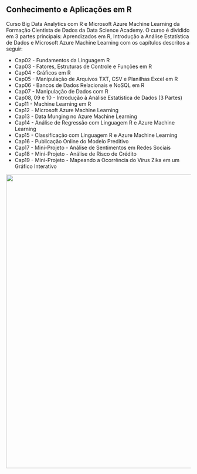 ## Conhecimento e Aplicações em R

Curso Big Data Analytics com R e Microsoft Azure Machine Learning da Formação Cientista de Dados da Data Science Academy. O curso é dividido em 3 partes principais: Aprendizados em R, Introdução a Análise Estatística de Dados e Microsoft Azure Machine Learning com os capítulos descritos a seguir:

<ul>
  <li>Cap02 - Fundamentos da Linguagem R</li>
  <li>Cap03 - Fatores, Estruturas de Controle e Funções em R</li>
  <li>Cap04 - Gráficos em R</li>
  <li>Cap05 - Manipulação de Arquivos TXT, CSV e Planilhas Excel em R</li>
  <li>Cap06 - Bancos de Dados Relacionais e NoSQL em R</li>
  <li>Cap07 - Manipulação de Dados com R</li>
  <li>Cap08, 09 e 10 - Introdução à Análise Estatística de Dados (3 Partes)</li>
  <li>Cap11 - Machine Learning em R</li>
  <li>Cap12 - Microsoft Azure Machine Learning</li>
  <li>Cap13 - Data Munging no Azure Machine Learning</li>
  <li>Cap14 - Análise de Regressão com Linguagem R e Azure Machine Learning</li>
  <li>Cap15 - Classificação com Linguagem R e Azure Machine Learning</li>
  <li>Cap16 - Publicação Online do Modelo Preditivo</li>
  <li>Cap17 - Mini-Projeto - Análise de Sentimentos em Redes Sociais</li>
  <li>Cap18 - Mini-Projeto - Análise de Risco de Crédito</li>
  <li>Cap19 - Mini-Projeto - Mapeando a Ocorrência do Vírus Zika em um Gráfico Interativo</li>
</ul>

<center><img src="https://user-images.githubusercontent.com/61481422/99679007-36d0aa00-2a5a-11eb-8361-1b7712614b1f.jpg" alt="" width="800"></center>
